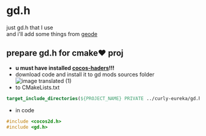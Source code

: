 # gd.h
just gd.h that I use
</br>and i'll add some things from [geode](https://github.com/geode-sdk/geode/tree/main/bindings)

## prepare gd.h for cmake❤️ proj
- **u must have installed [cocos-haders](https://github.com/HJfod/cocos-headers)!!!**
- download code and install it to gd mods sources folder
![image translated (1)](https://user-images.githubusercontent.com/90561697/225808803-f85860f8-5814-4d6a-b251-082e165e1473.jpg)
- to CMakeLists.txt
```cmake
target_include_directories(${PROJECT_NAME} PRIVATE ../curly-eureka/gd.h ../curly-eureka/gd.h/include)
```
- in code
```cpp
#include <cocos2d.h>
#include <gd.h>
```
